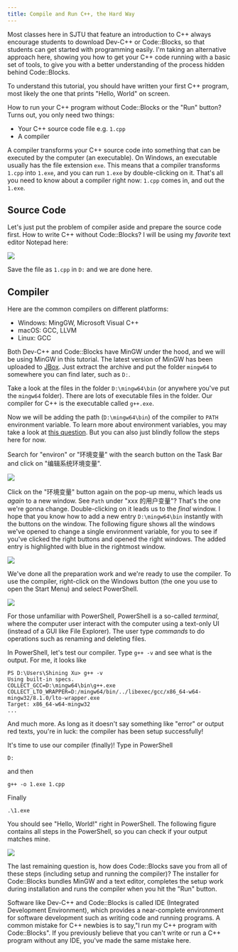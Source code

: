 ```yaml
---
title: Compile and Run C++, the Hard Way
---
```


Most classes here in SJTU that feature an introduction to C++ always encourage students to download Dev-C++ or Code::Blocks, so that students can get started with programming easily. I'm taking an alternative approach here, showing you how to get your C++ code running with a basic set of tools, to give you with a better understanding of the process hidden behind Code::Blocks.

To understand this tutorial, you should have written your first C++ program, most likely the one that prints "Hello, World" on screen.

How to run your C++ program without Code::Blocks or the "Run" button? Turns out, you only need two things:

- Your C++ source code file e.g. `1.cpp`
- A compiler

A compiler transforms your C++ source code into something that can be executed by the computer (an executable). On Windows, an executable usually has the file extension `exe`. This means that a compiler transforms `1.cpp` into `1.exe`, and you can run `1.exe` by double-clicking on it. That's all you need to know about a compiler right now: `1.cpp` comes in, and out the `1.exe`.

## Source Code

Let's just put the problem of compiler aside and prepare the source code first. How to write C++ without Code::Blocks? I will be using my *favorite* text editor Notepad here:

![](/assets/img/notepad.png)

Save the file as `1.cpp` in `D:` and we are done here.

## Compiler

Here are the common compilers on different platforms:

- Windows: MingGW, Microsoft Visual C++
- macOS: GCC, LLVM
- Linux: GCC

Both Dev-C++ and Code::Blocks have MinGW under the hood, and we will be using MinGW in this tutorial. The latest version of MinGW has been uploaded to [JBox](https://jbox.sjtu.edu.cn/l/onFbpT). Just extract the archive and put the folder `mingw64` to somewhere you can find later, such as `D:`.

Take a look at the files in the folder `D:\mingw64\bin` (or anywhere you've put the `mingw64` folder). There are lots of executable files in the folder. Our compiler for C++ is the executable called `g++.exe`.

Now we will be adding the path (`D:\mingw64\bin`) of the compiler to `PATH` environment variable. To learn more about environment variables, you may take a look at [this question](https://superuser.com/questions/284342/what-are-path-and-other-environment-variables-and-how-can-i-set-or-use-them). But you can also just blindly follow the steps here for now.

Search for "environ" or "环境变量" with the search button on the Task Bar and click on "编辑系统环境变量".

![](/assets/img/search-for-env.png)

Click on the "环境变量" button again on the pop-up menu, which leads us *again* to a new window. See `Path` under "xxx 的用户变量"? That's the one we're gonna change. Double-clicking on it leads us to the *final* window. I hope that you know how to add a new entry `D:\mingw64\bin` instantly with the buttons on the window. The following figure shows all the windows we've opened to change a single environment variable, for you to see if you've clicked the right buttons and opened the right windows. The added entry is highlighted with blue in the rightmost window.

![](/assets/img/add-env.png)

We've done all the preparation work and we're ready to use the compiler. To use the compiler, right-click on the Windows button (the one you use to open the Start Menu) and select PowerShell.

![](/assets/img/open-powershell.png)

For those unfamiliar with PowerShell, PowerShell is a so-called *terminal*, where the computer user interact with the computer using a text-only UI (instead of a GUI like File Explorer). The user type *commands* to do operations such as renaming and deleting files.

In PowerShell, let's test our compiler. Type `g++ -v` and see what is the output. For me, it looks like

```
PS D:\Users\Shining Xu> g++ -v
Using built-in specs.
COLLECT_GCC=D:\mingw64\bin\g++.exe
COLLECT_LTO_WRAPPER=D:/mingw64/bin/../libexec/gcc/x86_64-w64-mingw32/8.1.0/lto-wrapper.exe
Target: x86_64-w64-mingw32
...
```

And much more. As long as it doesn't say something like "error" or output red texts, you're in luck: the compiler has been setup successfully!

It's time to use our compiler (finally)! Type in PowerShell

```
D:
```

and then

```
g++ -o 1.exe 1.cpp
```

Finally

```
.\1.exe
```

You should see "Hello, World!" right in PowerShell. The following figure contains all steps in the PowerShell, so you can check if your output matches mine.

![](/assets/img/compile-and-run-hello-world.png)

The last remaining question is, how does Code::Blocks save you from all of these steps (including setup and running the compiler)? The installer for Code::Blocks bundles MinGW and a text editor, completes the setup work during installation and runs the compiler when you hit the "Run" button.

Software like Dev-C++ and Code::Blocks is called IDE (Integrated Development Environment), which provides a near-complete environment for software development such as writing code and running programs. A common mistake for C++ newbies is to say,"I run my C++ program with Code::Blocks". If you previously believe that you can't write or run a C++ program without any IDE, you've made the same mistake here.
